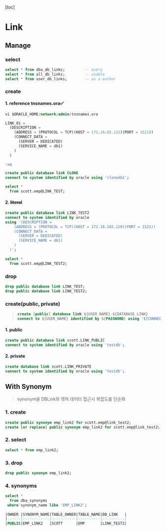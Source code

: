 [toc]

# Link

## Manage

### select

```sql
select * from dba_db_links; 		-- every
select * from all_db_links;			-- usable
select * from user_db_links;		-- as a author
```

### create

####  1. reference tnsnames.ora✅

```sql
vi $ORACLE_HOME/network/admin/tnsnames.ora

LINK_01 =
  (DESCRIPTION =
    (ADDRESS = (PROTOCOL = TCP)(HOST = 172.16.65.132)(PORT = 1521))
    (CONNECT_DATA =
      (SERVER = DEDICATED)
      (SERVICE_NAME = db1)
    )
  )

:wq

create public database link CLONE 
connect to system identified by oracle using 'clonedb1';

select *
  from scott.emp@LINK_TEST;
```

#### 2. ~~literal~~

```sql
create public database link LINK_TEST2
connect to system identified by oracle
using '(DESCRIPTION =
    (ADDRESS = (PROTOCOL = TCP)(HOST = 172.16.192.129)(PORT = 1521))
    (CONNECT_DATA =
      (SERVER = DEDICATED)
      (SERVICE_NAME = db1)
    )
  )';
  
select *
  from scott.emp@LINK_TEST2;
```

### drop

```sql
drop public database link LINK_TEST;
drop public database link LINK_TEST2;
```

### create(public, private)

> ```SQL
> create [public] database link ${USER_NAME}.${DATABASE_LINK}
> connect to ${USER_NAME} identified by ${PASSWORD} using '${CONNECTION_NAMEa}';
> ```

#### 1. public

```sql
create public database link scott.LINK_PUBLIC
connect to system identified by oracle using 'testdb';
```

#### 2. private

```sql
create database link scott.LINK_PRIVATE
connect to system identified by oracle using 'testdb';
```

## With Synonym

>  synonym을 DBLink와 엮어 데이터 접근시 복잡도를 단순화

### 1. create

```sql
create public synonym emp_link2 for scott.emp@link_test2;
create [or replace] public synonym emp_link2 for scott.emp@link_test2;
```

### 2. select

```sql
select * from emp_link2;
```

### 3. drop

```sql
drop public synonym emp_link2;
```

### 4. synonyms

```sql
select *
  from dba_synonyms
 where synonym_name like 'EMP_LINK2';
 
|OWNER |SYNONYM_NAME|TABLE_OWNER|TABLE_NAME|DB_LINK   |
|------|------------|-----------|----------|----------|
|PUBLIC|EMP_LINK2   |SCOTT      |EMP       |LINK_TEST2|
```

